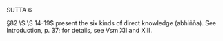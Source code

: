 SUTTA 6

[^76]: MA says that the expression sampannasīla, translated here as "possessed of virtue," can mean either "perfect in virtue" (paripunnasīla) or "endowed with virtue" (sīlasamangino). The Pātimokkha is the code of monastic discipline, which in its Pali version consists of 227 rules. "Resort" (gocara) implies a proper resort for alms, though it may also signify the proper deportment of a monk, his serene and self-possessed bearing. The key terms in this passage are analysed at Vsm I, 43-52.

[^77]: MA: The passage beginning with "let him fulfil the precepts," repeated for each of the following sections until the end of the sutta, comprises the entire threefold training. The phrase about fulfilling the precepts signifies the training in higher virtue (adhisīlasikkhā); the phrase "be devoted to internal serenity of mind, not neglect meditation" indicates the training in concentration or the higher mind (adhicittasikkhā); and the phrase "be possessed of insight" points to the training in the higher wisdom (adhipaññāsikkhā). The phrase "dwell in empty huts" combines the latter two trainings, since one
resorts to an empty hut to develop serenity and insight.

[^78]: That is, if the relatives who have been reborn in the realm of ghosts or in some lower deva realm recollect virtuous bhikkhus with confidence, that confidence will become a source of merit for them, protecting them from bad rebirths and becoming a positive condition for the attainment of Nibbāna.

[^79]: These are the four immaterial attainments for which the full formulas are to be found below at MN 8.8-11, MN 25.16-19, etc. MA glosses "body" as "mental body" (nämakāya).

[^80]: The three fetters destroyed by the stream-enterer are personality view, doubt, and adherence to rules and observances, as mentioned at MN 2.11.

[^81]: In addition to the first three fetters, the non-returner destroys the other two "lower fetters" of sensual desire and ill will. The non-returner is reborn in a special region of the Brahma-world called the Pure Abodes, and there makes an end of suffering.

§82 \S \S 14-19$ present the six kinds of direct knowledge (abhiñña). See Introduction, p. 37; for details, see Vsm XII and XIII.

[^83]: MA: In this passage "mind" and "wisdom" signify, respectively, the concentration and wisdom associated with the fruit of arahantship. Concentration is called "deliverance of mind" (cetovimutti) because it is liberated from lust; wisdom is called "deliverance by wisdom" (paññāvimutti) because it is liberated from ignorance. The former is normally the result of serenity, the latter the result of insight. But when they are coupled and described as taintless (anāsava), they jointly result from the destruction of the taints by the supramundane path of arahantship.

